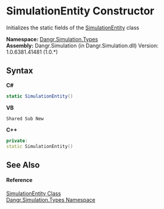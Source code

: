 # SimulationEntity Constructor 
 

Initializes the static fields of the <a href="T_Dangr_Simulation_Types_SimulationEntity">SimulationEntity</a> class

**Namespace:**&nbsp;<a href="N_Dangr_Simulation_Types">Dangr.Simulation.Types</a><br />**Assembly:**&nbsp;Dangr.Simulation (in Dangr.Simulation.dll) Version: 1.0.6381.41481 (1.0.*)

## Syntax

**C#**<br />
``` C#
static SimulationEntity()
```

**VB**<br />
``` VB
Shared Sub New
```

**C++**<br />
``` C++
private:
static SimulationEntity()
```


## See Also


#### Reference
<a href="T_Dangr_Simulation_Types_SimulationEntity">SimulationEntity Class</a><br /><a href="N_Dangr_Simulation_Types">Dangr.Simulation.Types Namespace</a><br />